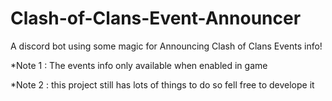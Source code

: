 # Clash-of-Clans-Event-Announcer
A discord bot using some magic for Announcing Clash of Clans Events info!

*Note 1 : The events info only available when enabled in game

*Note 2 : this project still has lots of things to do so fell free to develope it
